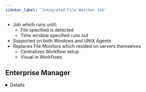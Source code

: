 ```yaml
---
sidebar_label: 'Integrated File Watcher Job'
---
```


* Job which runs until:
	* File specified is detected
	* Time window specified runs out
* Supported on both Windows and UNIX Agents
* Replaces File Monitors which resided on servers themselves
	* Centralizes Workflow setup
	* Visual in Workflows
 
## Enterprise Manager

<details>

||
|---|
|![](../static/imgbasic/439.png)|

||
|---|
|![](../static/imgbasic/440.png)|

</details>